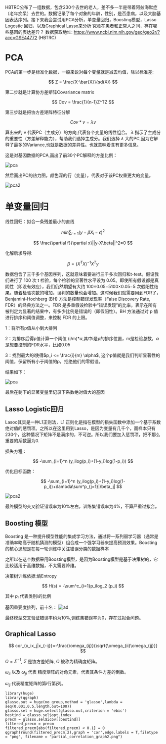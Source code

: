HBTRC公布了一组数据，包含230个去世的老人，差不多一半是带着阿兹海默症（老年痴呆）去世的。数据记录了每个对象的年龄，性别，是否患病，以及大脑基因表达序列。接下来我会尝试用PCA分析，单变量回归，Boosting模型，Lasso Logostic 回归，以及Graphical Lasso来分析 究竟在患者和正常人之间，存在哪些基因的表达差异？
数据获取地址: https://www.ncbi.nlm.nih.gov/geo/geo2r/?acc=GSE44772  (HBTRC)

# PCA

PCA的第一步是标准化数据，一般来说对每个变量就是减去均值，除以标准差:

$$
Z = \frac{X-\bar{X}}{sd(X)}
$$

第二步就是计算协方差矩阵Covariance matrix

$$
Cov = \frac{1}{n-1}Z^TZ
$$

第三步就是把协方差矩阵特征分解

$$
Cov*v = \lambda v
$$

算出来的 v 代表PC（主成分）的方向,代表各个变量的线性组合。 $\lambda$ 指示了主成分的重要性（方差解释能力），帮助我们选择主成分。我们选择  $\lambda$ 大的PC,因为它解释了最多的Variance,也就是数据的差异性。也就意味着含有更多信息。

这是对基因数据的PCA,画出了前30个PC解释的方差比例：

![pca](https://github.com/Tony980624/Gene-Expression-And-Alzheimer/blob/main/file01/000010.png)

然后画出PC的热力图，颜色深的行（变量），代表对于该PC权重更大的变量。

![pca2](https://github.com/Tony980624/Gene-Expression-And-Alzheimer/blob/main/file01/000011.png)

# 单变量回归

线性回归：拟合一条残差最小的直线

$$
min\sum_{i=1}(y-\beta X_i-\epsilon)^2  
$$

$$
\frac{\partial f}{\partial x}||y-X\beta||^2=0
$$

化解后求导得:

$$
\beta = (X^TX)^{-1}X^Ty
$$

数据包含了三千多个基因序列，这就意味着要进行三千多次回归和t-test。假设我们进行了 100 次 t 检验，每个检验的显著性水平设为 0.05。即使所有假设都是真阴性（即没有效应），我们仍然期望有大约 100×0.05=5100×0.05=5 次假阳性结果。随着检验次数的增加，误判的数量也会增加。这时候我们就需要用到FDR了，Benjamini-Hochberg (BH) 方法是控制错误发现率（False Discovery Rate, FDR）的经典方法之一。FDR 是多重假设检验中“错误发现”的比率，表示在所有被判定为显著的结果中，有多少比例是错误的（即假阳性）。BH 方法通过对 p 值进行排序和阈值调整，来控制 FDR 的上限。

1：将所有p值从小到大排列

2：为排序后得p值计算一个阈值 (i/m)*$\alpha$,其中i是p的排序位置，m是检验总数，$\alpha$  是想要控制的FDR水平，比如0.05

3：找到最大的i使得$p_i <= \frac{i}{m} \alpha$, 这个p值就是我们判断显著性的阈值，保留所有小于阈值的p，拒绝他们的零假设。

结果如下：

![pca](https://github.com/Tony980624/Gene-Expression-And-Alzheimer/blob/main/file01/000014.png)

最后在剩下的显著变量里记录下系数绝对值大的基因

## Lasso Logistic回归

Lasoo其实是一种L1正则法，L1 正则化是指在模型的损失函数中添加一个基于系数绝对值的惩罚项。之所以在这里用到Lasso，是因为变量有几千个，而样本只有230个，这种情况下矩阵不是满序的，不可逆。所以我们要加入惩罚项，把不那么重要的系数逼为0.

损失方程：

$$
-\sum_{i=1}^n (y_ilog(p_i)+(1-y_i)log(1-p_i))
$$

优化目标函数：

$$
-\sum_{i=1}^n (y_ilog(p_i)+(1-y_i)log(1-p_i))+\lambda\sum^p_{j=1}|\beta_j|
$$

![pca2](https://github.com/Tony980624/Gene-Expression-And-Alzheimer/blob/main/file01/000012.png)


最终模型的交叉验证错误率为10%左右，训练集错误率为4%，不算严重过拟合。

## Boosting 模型

Boosting 是一种提升模型性能的集成学习方法，通过将一系列弱学习器（通常是准确率略高于随机猜测的模型）组合成一个强学习器来提高预测效果。Boosting 的核心思想是在每一轮训练中关注错误分类的数据样本

之所以在这个数据采用Boosting模型，是因为Boosting模型是基于决策树的，它比较适用于高维数据，不太需要降维。

决策树训练依据:熵Entropy

$$
H(s) = -\sum^c_{i=1}p_ilog_2 (p_i)
$$

其中 $p_i$ 代表类别i的比例

基因重要度排列，前十名：
![ad](https://github.com/Tony980624/Gene-Expression-And-Alzheimer/blob/main/file01/output.png)

最终模型交叉验证错误率约为10%,训练集错误率为0，存在过拟合问题。

## Graphical Lasso

$$
cor_{x_ix_j|x_{-ij}}=-\frac{\omega_{ij}}{\sqrt{\omega_{ii}\omega_{jj}}}
$$

$\Omega = \Sigma^{-1}$, $\Sigma$ 是协方差矩阵, $\Omega$ 被称为精确度矩阵。

$\omega_{ii}$ 以及 $\omega_{jj}$ 代表 精度矩阵的对角元素，代表其条件方差的倒数。

$\omega_{ij}$ 代表精度矩阵的第i行第j列。


```{r}
library(huge)
library(qgraph)
glasso.out = huge(no_group,method = 'glasso',lambda = seq(0.001,0.5,length.out=100))
glasso.sel = huge.select(glasso.out,criterion = 'ebic')
bestind = glasso.sel$opt.index
precm = glasso.sel$icov[[bestind]]
filtered_precm = precm
filtered_precm[abs(filtered_precm) < 0.1] = 0
qgraph(round(filtered_precm,2),graph = 'cor',edge.labels = T,filetype = "png", filename = "partial_correlation_graph2.png")
```

